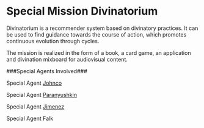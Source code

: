 Special Mission Divinatorium
=============

Divinatorium is a recommender system based on divinatory practices. It can be used to find guidance towards the course of action, which promotes continuous evolution through cycles.

The mission is realized in the form of a book, a card game, an application and divination mixboard for audiovisual content.


###Special Agents Involved###

Special Agent [Johnco](../../agents/johnco)

Special Agent [Paranyushkin](../../agents/paranyushkin)

Special Agent [Jimenez](../../agents/jimenez)

Special Agent Falk

